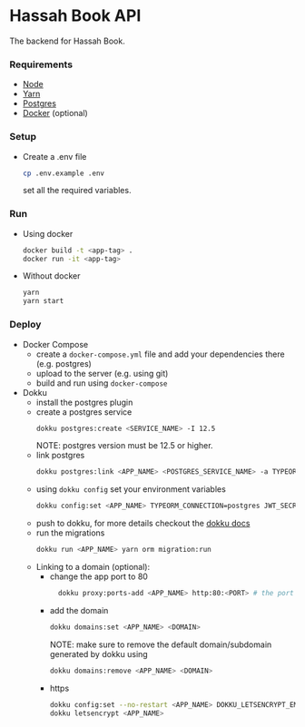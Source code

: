 # Hassah Book API
The backend for Hassah Book.
### Requirements
- [Node](https://nodejs.org)
- [Yarn](https://yarnpkg.com/)
- [Postgres](https://www.postgresql.org/)
- [Docker](https://www.docker.com/) (optional)

### Setup
- Create a .env file
  ```bash
  cp .env.example .env
  ```
  set all the required variables.


### Run
- Using docker
  ```bash
  docker build -t <app-tag> .
  docker run -it <app-tag>
  ```
- Without docker
  ```bash
  yarn
  yarn start
  ```
### Deploy
- Docker Compose
    - create a `docker-compose.yml` file and add your dependencies there (e.g. postgres)
    - upload to the server (e.g. using git)
    - build and run using `docker-compose`
- Dokku
    - install the postgres plugin
    - create a postgres service
      ```bash
      dokku postgres:create <SERVICE_NAME> -I 12.5
      ```
      NOTE: postgres version must be 12.5 or higher.
    - link postgres
      ```bash
      dokku postgres:link <APP_NAME> <POSTGRES_SERVICE_NAME> -a TYPEORM_URL
      ```
    - using `dokku config` set your environment variables
      ```bash
      dokku config:set <APP_NAME> TYPEORM_CONNECTION=postgres JWT_SECRET=mysecret ...
      ```
    - push to dokku, for more details checkout the [dokku docs](http://dokku.viewdocs.io/dokku/)
    - run the migrations
      ```bash
      dokku run <APP_NAME> yarn orm migration:run
      ```
    - Linking to a domain (optional):
        - change the app port to 80
          ```bash
            dokku proxy:ports-add <APP_NAME> http:80:<PORT> # the port in .env
          ```
        - add the domain
          ```bash
          dokku domains:set <APP_NAME> <DOMAIN>
          ```
          NOTE: make sure to remove the default domain/subdomain generated by dokku using
          ```bash
          dokku domains:remove <APP_NAME> <DOMAIN>
          ```
        - https
          ```bash
          dokku config:set --no-restart <APP_NAME> DOKKU_LETSENCRYPT_EMAIL=<EMAIL_ADDRESS>
          dokku letsencrypt <APP_NAME> 
          ``` 
